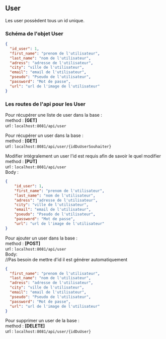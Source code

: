 ## User

Les user possèdent tous un id unique.

### Schéma de l'objet User

```json
{
  "id_user": 1,
  "first_name": "prenom de l'utilisateur",
  "last_name": "nom de l'utilisateur",
  "adress": "adresse de l'utilisateur",
  "city": "ville de l'utilisateur",
  "email": "email de l'utilisateur",
  "pseudo": "Pseudo de l'utilisateur",
  "password": "Mot de passe",
  "url": "url de l'image de l'utilisateur"
}
```

### Les routes de l'api pour les User

Pour récupérer une liste de user dans la base :</br>
method : **[GET]**</br>
url : `localhost:8081/api/user`</br>

Pour récupérer un user dans la base :</br>
method : **[GET]**</br>
url : `localhost:8081/api/user/{idDuUserSouhaiter}`</br>

Modifier intégralement un user l'id est requis afin de savoir le quel modifier</br>
method : **[PUT]** </br>
url : `localhost:8081/api/user`</br>
Body :</br>
```json
{
    "id_user": 1, 
    "first_name": "prenom de l'utilisateur",
    "last_name": "nom de l'utilisateur",
    "adress": "adresse de l'utilisateur",
    "city": "ville de l'utilisateur",
    "email": "email de l'utilisateur",
    "pseudo": "Pseudo de l'utilisateur",
    "password": "Mot de passe",
    "url": "url de l'image de l'utilisateur"
}
```

Pour ajouter un user dans la base :</br>
method : **[POST]**</br>
url : `localhost:8081/api/user`</br>
Body:</br>
//Pas besoin de mettre d'id il est générer automatiquement</br>
```json
{
  "first_name": "prenom de l'utilisateur",
  "last_name": "nom de l'utilisateur",
  "adress": "adresse de l'utilisateur",
  "city": "ville de l'utilisateur",
  "email": "email de l'utilisateur",
  "pseudo": "Pseudo de l'utilisateur",
  "password": "Mot de passe",
  "url": "url de l'image de l'utilisateur"
}
```

Pour supprimer un user de la base :</br>
method : **[DELETE]**</br>
url : `localhost:8081/api/user/{idDuUser}`</br>












